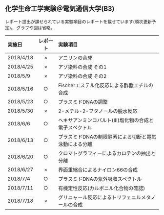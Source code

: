 ## 化学生命工学実験＠電気通信大学(B3)

レポート提出が課せられている実験項目のレポートを載せています(順次更新予定)。
グラフや図は省略。


|実施日|レポート|実験項目|
|:--|:--:|:--|
|2018/4/18|×|アニリンの合成|
|2018/4/25|×|アゾ染料の合成 その1|
|2018/5/9|×|アゾ染料の合成 その2|
|2018/5/16|○|Fischerエステル化反応による酢酸エチルの合成|
|2018/5/23|○|プラスミドDNAの調整|
|2018/5/30|×|2-メチル-2-ブタノールの脱水反応|
|2018/6/6|○|ヘキサアンミンコバルト(Ⅲ)塩化物の合成と電子スペクトル|
|2018/6/13|○|プラスミドDNAの制限酵素による切断と電気泳動による分離|
|2018/6/20|○|クロマトグラフィーによるカロテンの抽出と分離|
|2018/6/27|×|界面重縮合によるナイロン66の合成|
|2018/7/4|○|プラスミドDNAの紫外吸収スペクトル|
|2018/7/11|○|有機定性反応(カルボニル化合物の確認)|
|2018/7/18|×|グリニャール反応によるトリフェニルメタノールの合成|
